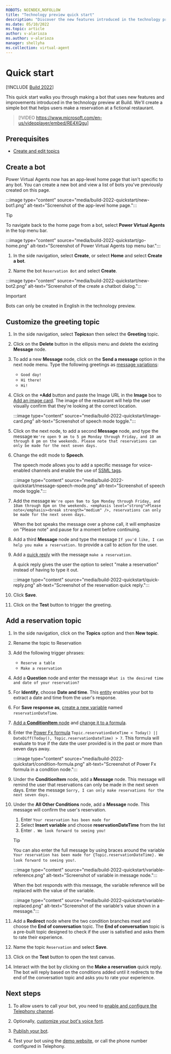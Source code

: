 ```yaml
---
ROBOTS: NOINDEX,NOFOLLOW
title: "Technology preview quick start"
description: "Discover the new features introduced in the technology preview at Build."
ms.date: 05/10/2022
ms.topic: article
author: v-alarioza
ms.author: v-alarioza
manager: shellyha
ms.collection: virtual-agent
---
```


# Quick start

[!INCLUDE [Build 2022](includes/build-22-disclaimer.md)]

This quick start walks you through making a bot that uses new features and improvements introduced in the technology preview at Build. We'll create a simple bot that helps users make a reservation at a fictional restaurant.

>
> [!VIDEO https://www.microsoft.com/en-us/videoplayer/embed/RE4XQgu]
>

## Prerequisites

- [Create and edit topics](authoring-create-edit-topics.md)

## Create a bot

Power Virtual Agents now has an app-level home page that isn't specific to any bot. You can create a new bot and view a list of bots you've previously created on this page.

:::image type="content" source="media/build-2022-quickstart/new-bot1.png" alt-text="Screenshot of the app-level home page.":::

> [!TIP]
> To navigate back to the home page from a bot, select **Power Virtual Agents** in the top menu bar.
>
> :::image type="content" source="media/build-2022-quickstart/go-home.png" alt-text="Screenshot of Power Virtual Agents top menu bar.":::

1. In the side navigation, select **Create**, or select **Home** and select **Create a bot**.

1. Name the bot `Reservation Bot` and select **Create**.

:::image type="content" source="media/build-2022-quickstart/new-bot2.png" alt-text="Screenshot of the create a chatbot dialog.":::

> [!IMPORTANT]
> Bots can only be created in English in the technology preview.

## Customize the greeting topic

1. In the side navigation, select **Topics**an then select the **Greeting** topic.

1. Click on the **Delete** button in the ellipsis menu and delete the existing **Message** node.

1. To add a new **Message** node, click on the **Send a message** option in the next node menu.  Type the following greetings as [message variations](authoring-create-edit-topics.md#message-variations):
    - `Good day!`
    - `Hi there!`
    - `Hi!`

1. Click on the **+Add** button and paste the Image URL in the **Image** box to [Add an image card](advanced-cards.md#image-card). The image of the restaurant will help the user visually confirm that they're looking at the correct location.

    :::image type="content" source="media/build-2022-quickstart/image-card.png" alt-text="Screenshot of speech mode toggle.":::

1. Click on the next node, to add a second **Message** node, and type the message `We're open 9 am to 5 pm Monday through Friday, and 10 am through 8 pm on the weekends. Please note that reservations can only be made for the next seven days.`

1. Change the edit mode to **Speech**.

   The speech mode allows you to add a specific message for voice-enabled channels and enable the use of [SSML tags](advanced-custom-speech-ssml.md).

    :::image type="content" source="media/build-2022-quickstart/message-speech-mode.png" alt-text="Screenshot of speech mode toggle.":::

1. Add the message `We're open 9am to 5pm Monday through Friday, and 10am through 8pm on the weekends. <emphasis level="strong">Please note</emphasis><break strength="medium" />, reservations can only be made for the next seven days.`

   When the bot speaks the message over a phone call, it will emphasize on "Please note" and pause for a moment before continuing.

1. Add a third **Message** node and type the message `If you'd like, I can help you make a reservation.` to provide a call to action for the user.

1. Add a [quick reply](authoring-create-edit-topics.md#quick-replies) with the message `make a reservation`.

   A quick reply gives the user the option to select "make a reservation" instead of having to type it out.

   :::image type="content" source="media/build-2022-quickstart/quick-reply.png" alt-text="Screenshot of the reservation quick reply.":::

1. Click **Save**.

1. Click on the **Test** button to trigger the greeting.

## Add a reservation topic

1. In the side navigation, click on the **Topics** option and then **New topic**.

1. Rename the topic to Reservation

1. Add the following trigger phrases:
    - `Reserve a table`
    - `Make a reservation`

1. Add a **Question** node and enter the message `What is the desired time and date of your reservation?`

1. For **Identify**, choose **Date and time**. This [entity](advanced-entities-slot-filling.md) enables your bot to extract a date and time from the user's response.

1. For **Save response as**, [create a new variable](authoring-variables.md) named `reservationDateTime`.

1. [Add a **ConditionItem** node](authoring-create-edit-topics.md#add-a-condition) and [change it to a formula](advanced-power-fx.md#use-power-fx-as-a-condition).

1. Enter the [Power Fx formula](advanced-power-fx.md) `Topic.reservationDateTime < Today() || DateDiff(Today(), Topic.reservationDateTime) > 7`. This formula will evaluate to true if the date the user provided is in the past or more than seven days away.

    :::image type="content" source="media/build-2022-quickstart/condition-formula.png" alt-text="Screenshot of Power Fx formula in a condition node.":::

1. Under the **ConditionItem** node, add a **Message** node. This message will remind the user that reservations can only be made in the next seven days. Enter the message `Sorry, I can only make reservations for the next seven days.`

1. Under the **All Other Conditions** node, add a **Message** node. This message will confirm the user's reservation.
    1. Enter `Your reservation has been made for`
    1. Select **Insert variable** and choose **reservationDateTime** from the list
    1. Enter `. We look forward to seeing you!`

    > [!TIP]
    > You can also enter the full message by using braces around the variable `Your reservation has been made for {Topic.reservationDateTime}. We look forward to seeing you!`.

    :::image type="content" source="media/build-2022-quickstart/variable-reference.png" alt-text="Screenshot of variable in message node.":::

    When the bot responds with this message, the variable reference will be replaced with the value of the variable.

    :::image type="content" source="media/build-2022-quickstart/variable-replaced.png" alt-text="Screenshot of the variable's value shown in a message.":::

1. Add a **Redirect** node where the two condition branches meet and choose the **End of conversation** topic.
The **End of conversation** topic is a pre-built topic designed to check if the user is satisfied and asks them to rate their experience.

1. Name the topic `Reservation` and select **Save**.

1. Click on the **Test** button to open the test canvas.

1. Interact with the bot by clicking on the **Make a reservation** quick reply. The bot will reply based on the conditions added until it redirects to the end of the conversation topic and asks you to rate your experience.

## Next steps

1. To allow users to call your bot, you need to [enable and configure the Telephony channel](publication-connect-bot-to-telephony.md).

1. Optionally, [customize your bot's voice font](advanced-speech-settings.md).

1. [Publish your bot](publication-fundamentals-publish-channels.md).

1. Test your bot using the [demo website](publication-connect-bot-to-web-channels.md), or call the phone number configured in Telephony.

